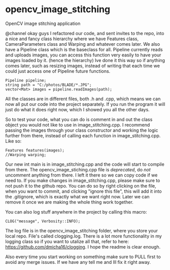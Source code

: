 # opencv_image_stitching
OpenCV image stitching application

@channel okay guys I refactored our code, and sent invites to the repo, into a nice and fancy class hierarchy where we have Features class, CameraParameters class and Warping and whatever comes later. We also have a Pipeline class which is the baseclass for all. Pipeline currently reads and uploads images, you can access this function very easily to have your images loaded by it. (hence the hierarchy) Ive done it this way so if anything comes later, such as resizing images, instead of writing that each time we could just access one of Pipeline future functions.
```
Pipeline pipeline;
string path = "C:/photos/BLADE/*.JPG";	
vector<Mat> images = pipeline.readImages(path);
``` 
All the classes are in different files, both .h and .cpp, which means we can now all put our code into the project separately. If you run the program it will just do what it does right now, which I showed you all the other days.

So to test your code, what you can do is comment in and out the class object you would not like to use in image_stitching.cpp. I recommend passing the images through your class constructor and working the logic further from there, instead of calling each function in image_stitching.cpp. Like so:
```
Features features(images);
//Warping warping;
```
Our new int main is in image_stitching.cpp and the code will start to compile from there. The opencv_image_stiching.cpp file is *deprecated*, do *not* uncomment anything from there. I left it there so we can copy code if we need to. If you make changes in image_stitching.cpp, please make sure to not push it to the github repo. You can do so by right clicking on the file, when you want to commit, and clicking "ignore this file", this will add it into the .gitignore, which is exactly what we want right now. Later we can remove it once we are making the whole thing work together. 

You can also log stuff anywhere in the project by calling this macro:
```
CLOG("message", Verbosity::INFO);
```
The log file is in the opencv_image_stitching folder, where you store your local repo. File's called clogging.log. There is a lot more functionality in my logging class so if you want to utalize all that, refer to here: https://github.com/dmicha16/clogging. I hope the readme is clear enough.

Also every time you start working on something make sure to PULL first to avoid any merge issues. If we have any tell me and Ill fix it right away.
